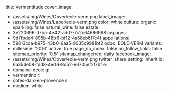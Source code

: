 title: Vermentitude
cover_image:
  - /assets/img/Wines/Cover/eole-verm.png
label_image:
  - /assets/img/Wines/Label/eole-verm.png
color: white
culture: organic
sparkling: false
natural_wine: false
estate:
  - 3e220696-d7ba-4e42-ad07-7c2c64686998
cepages:
  - 9d7fbde4-895b-48b6-bf12-4a58eb6f7c4f
appellations:
  - 59813cca-b975-43b0-9aa5-9035c9981bf2
odoo: EOLE-VERM
variants:
  -
    millesime: '2016'
    active: true
page_no_index: false
no_follow_links: false
sitemap_priority: '0.5'
sitemap_changefreq: daily
facebook_image:
  - /assets/img/Wines/Cover/eole-verm.png
twitter_share_setting: inherit
id: 6a354e08-fdd8-4ed6-8d52-e6705ef2f7bf
e:
  - domaine-deole
g:
  - vermentino
r:
  - cotes-daix-en-provence
s:
  - medium-white
